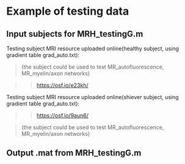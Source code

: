 # Example of testing data
## Input subjects for MRH_testingG.m
Testing subject MRI resource uploaded online(healthy subject, using gradient table grad_auto.txt):
> (the subject could be used to test MR_autofluorescence, MR_myelin/axon networks)

>> https://osf.io/e23kh/

Testing subject MRI resource uploaded online(shiever subject, using gradient table grad_auto.txt):
>> https://osf.io/9aun6/

> (the subject could be used to test MR_autofluorescence, MR_myelin/axon networks)

## Output .mat from MRH_testingG.m
